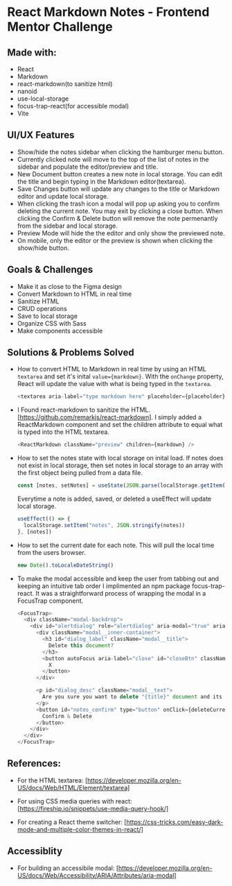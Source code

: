 # React Markdown Notes - Frontend Mentor Challenge

## Made with:

- React
- Markdown
- react-markdown(to sanitize html)
- nanoid
- use-local-storage
- focus-trap-react(for accessible modal)
- Vite

## UI/UX Features

- Show/hide the notes sidebar when clicking the hamburger menu button.
- Currently clicked note will move to the top of the list of notes in the sidebar and populate the editor/preview and title.
- New Document button creates a new note in local storage. You can edit the title and begin typing in the Markdown editor(textarea).
- Save Changes button will update any changes to the title or Markdown editor and update local storage.
- When clicking the trash icon a modal will pop up asking you to confirm deleting the current note. You may exit by clicking a close button. When clicking the Confirm & Delete button will remove the note permenantly from the sidebar and local storage.
- Preview Mode will hide the the editor and only show the previewed note.
- On mobile, only the editor or the preview is shown when clicking the show/hide button.

## Goals & Challenges

- Make it as close to the Figma design
- Convert Markdown to HTML in real time
- Sanitize HTML
- CRUD operations
- Save to local storage
- Organize CSS with Sass
- Make components accessible

## Solutions & Problems Solved

- How to convert HTML to Markdown in real time by using an HTML `textarea` and set it's inital `value={markdown}`. With the `onChange` property, React will update the value with what is being typed in the `textarea`.

  ```js
  <textarea aria-label="type markdown here" placeholder={placeholder} value={markdown} onChange={e => setMarkdown(e.target.value)} id="markdown" cols="35" rows="30"></textarea>
  ```

- I Found react-markdown to sanitize the HTML. [https://github.com/remarkjs/react-markdown]. I simply added a ReactMarkdown component and set the children attribute to equal what is typed into the HTML textarea.

  ```js
  <ReactMarkdown className="preview" children={markdown} />
  ```

- How to set the notes state with local storage on inital load. If notes does not exist in local storage, then set notes in local storage to an array with the first object being pulled from a data file.

  ```js
  const [notes, setNotes] = useState(JSON.parse(localStorage.getItem("notes")) || [{ id: nanoid(), createdAt: new Date().toLocaleDateString(), title: data[0].title, content: data[0].content }])
  ```

  Everytime a note is added, saved, or deleted a useEffect will update local storage.

  ```js
  useEffect(() => {
    localStorage.setItem("notes", JSON.stringify(notes))
  }, [notes])
  ```

- How to set the current date for each note. This will pull the local time from the users browser.

  ```js
  new Date().toLocaleDateString()
  ```

- To make the modal accessible and keep the user from tabbing out and keeping an intuitive tab order I implimented an npm package focus-trap-react. It was a straightforward process of wrapping the modal in a FocusTrap component.

  ```js
  <FocusTrap>
    <div className="modal-backdrop">
      <div id="alertdialog" role="alertdialog" aria-modal="true" aria-labelledby="dialog_label" aria-describedby="dialog_desc" tabIndex="-1" className="modal__content">
        <div className="modal__inner-container">
          <h3 id="dialog_label" className="modal__title">
            Delete this document?
          </h3>
          <button autoFocus aria-label="close" id="closeBtn" className="modal__button-escape" onClick={handleShowModal}>
            X
          </button>
        </div>

        <p id="dialog_desc" className="modal__text">
          Are you sure you want to delete "{title}" document and its contents? This action cannot be reversed.
        </p>
        <button id="notes_confirm" type="button" onClick={deleteCurrentNote} className="modal__button-save">
          Confirm & Delete
        </button>
      </div>
    </div>
  </FocusTrap>
  ```

## References:

- For the HTML textarea: [https://developer.mozilla.org/en-US/docs/Web/HTML/Element/textarea]

- For using CSS media queries with react:
  [https://fireship.io/snippets/use-media-query-hook/]

- For creating a React theme switcher:
  [https://css-tricks.com/easy-dark-mode-and-multiple-color-themes-in-react/]

## Accessiblity

- For building an accessibile modal:
  [https://developer.mozilla.org/en-US/docs/Web/Accessibility/ARIA/Attributes/aria-modal]
